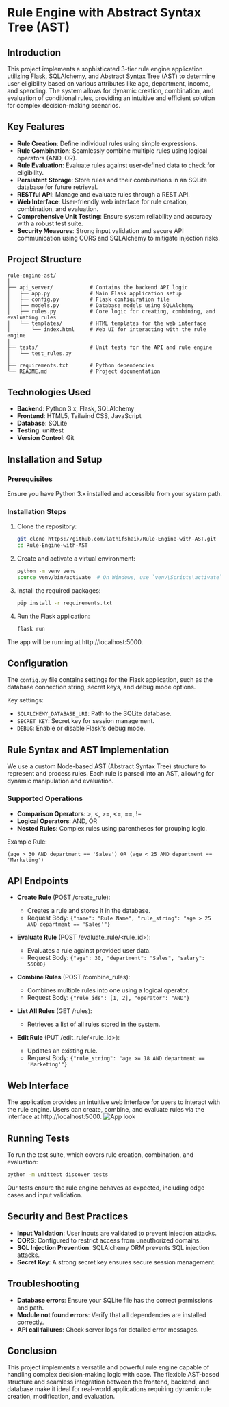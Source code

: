 # Rule Engine with Abstract Syntax Tree (AST)

## Introduction

This project implements a sophisticated 3-tier rule engine application utilizing Flask, SQLAlchemy, and Abstract Syntax Tree (AST) to determine user eligibility based on various attributes like age, department, income, and spending. The system allows for dynamic creation, combination, and evaluation of conditional rules, providing an intuitive and efficient solution for complex decision-making scenarios.

## Key Features

- **Rule Creation**: Define individual rules using simple expressions.
- **Rule Combination**: Seamlessly combine multiple rules using logical operators (AND, OR).
- **Rule Evaluation**: Evaluate rules against user-defined data to check for eligibility.
- **Persistent Storage**: Store rules and their combinations in an SQLite database for future retrieval.
- **RESTful API**: Manage and evaluate rules through a REST API.
- **Web Interface**: User-friendly web interface for rule creation, combination, and evaluation.
- **Comprehensive Unit Testing**: Ensure system reliability and accuracy with a robust test suite.
- **Security Measures**: Strong input validation and secure API communication using CORS and SQLAlchemy to mitigate injection risks.

## Project Structure

```
rule-engine-ast/
│
├── api_server/            # Contains the backend API logic
│   ├── app.py             # Main Flask application setup
│   ├── config.py          # Flask configuration file
│   ├── models.py          # Database models using SQLAlchemy
│   ├── rules.py           # Core logic for creating, combining, and evaluating rules
│   └── templates/         # HTML templates for the web interface
│       └── index.html     # Web UI for interacting with the rule engine
│
├── tests/                 # Unit tests for the API and rule engine
│   └── test_rules.py
│
├── requirements.txt       # Python dependencies
└── README.md              # Project documentation
```

## Technologies Used

- **Backend**: Python 3.x, Flask, SQLAlchemy
- **Frontend**: HTML5, Tailwind CSS, JavaScript
- **Database**: SQLite
- **Testing**: unittest
- **Version Control**: Git

## Installation and Setup

### Prerequisites

Ensure you have Python 3.x installed and accessible from your system path.

### Installation Steps

1. Clone the repository:
   ```bash
   git clone https://github.com/lathifshaik/Rule-Engine-with-AST.git
   cd Rule-Engine-with-AST
   ```

2. Create and activate a virtual environment:
   ```bash
   python -m venv venv
   source venv/bin/activate  # On Windows, use `venv\Scripts\activate`
   ```

3. Install the required packages:
   ```bash
   pip install -r requirements.txt
   ```

4. Run the Flask application:
   ```bash
   flask run
   ```

The app will be running at http://localhost:5000.

## Configuration

The `config.py` file contains settings for the Flask application, such as the database connection string, secret keys, and debug mode options.

Key settings:
- `SQLALCHEMY_DATABASE_URI`: Path to the SQLite database.
- `SECRET_KEY`: Secret key for session management.
- `DEBUG`: Enable or disable Flask's debug mode.

## Rule Syntax and AST Implementation

We use a custom Node-based AST (Abstract Syntax Tree) structure to represent and process rules. Each rule is parsed into an AST, allowing for dynamic manipulation and evaluation.

### Supported Operations

- **Comparison Operators**: >, <, >=, <=, ==, !=
- **Logical Operators**: AND, OR
- **Nested Rules**: Complex rules using parentheses for grouping logic.

Example Rule:
```
(age > 30 AND department == 'Sales') OR (age < 25 AND department == 'Marketing')
```

## API Endpoints

- **Create Rule** (POST /create_rule):
  - Creates a rule and stores it in the database.
  - Request Body: `{"name": "Rule Name", "rule_string": "age > 25 AND department == 'Sales'"}`

- **Evaluate Rule** (POST /evaluate_rule/<rule_id>):
  - Evaluates a rule against provided user data.
  - Request Body: `{"age": 30, "department": "Sales", "salary": 55000}`

- **Combine Rules** (POST /combine_rules):
  - Combines multiple rules into one using a logical operator.
  - Request Body: `{"rule_ids": [1, 2], "operator": "AND"}`

- **List All Rules** (GET /rules):
  - Retrieves a list of all rules stored in the system.

- **Edit Rule** (PUT /edit_rule/<rule_id>):
  - Updates an existing rule.
  - Request Body: `{"rule_string": "age >= 18 AND department == 'Marketing'"}`

## Web Interface

The application provides an intuitive web interface for users to interact with the rule engine. Users can create, combine, and evaluate rules via the interface at http://localhost:5000.
![App look](static/1.png)

## Running Tests

To run the test suite, which covers rule creation, combination, and evaluation:

```bash
python -m unittest discover tests
```

Our tests ensure the rule engine behaves as expected, including edge cases and input validation.

## Security and Best Practices

- **Input Validation**: User inputs are validated to prevent injection attacks.
- **CORS**: Configured to restrict access from unauthorized domains.
- **SQL Injection Prevention**: SQLAlchemy ORM prevents SQL injection attacks.
- **Secret Key**: A strong secret key ensures secure session management.

## Troubleshooting

- **Database errors**: Ensure your SQLite file has the correct permissions and path.
- **Module not found errors**: Verify that all dependencies are installed correctly.
- **API call failures**: Check server logs for detailed error messages.

## Conclusion

This project implements a versatile and powerful rule engine capable of handling complex decision-making logic with ease. The flexible AST-based structure and seamless integration between the frontend, backend, and database make it ideal for real-world applications requiring dynamic rule creation, modification, and evaluation.

